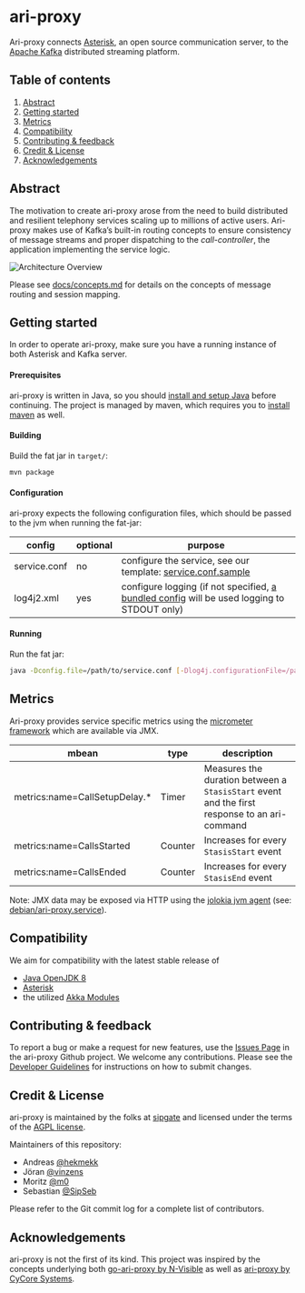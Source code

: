# ari-proxy
Ari-proxy connects [Asterisk](https://www.asterisk.org/), an open source communication server, to the [Apache Kafka](https://kafka.apache.org/intro) distributed streaming platform.

## Table of contents
1. [Abstract](#abstract)
2. [Getting started](#getting-started)
3. [Metrics](#metrics)
4. [Compatibility](#compatibility)
5. [Contributing & feedback](#contributing--feedback)
6. [Credit & License](#credit--license)
7. [Acknowledgements](#acknowledgements)

## Abstract
The motivation to create ari-proxy arose from the need to build distributed and resilient telephony services scaling up to millions of active users. Ari-proxy makes use of Kafka’s built-in routing concepts to ensure consistency of message streams and proper dispatching to the *call-controller*, the application implementing the service logic.

![Architecture Overview](docs/images/architecture_overview.png "Architecture Overview")

Please see [docs/concepts.md](/docs/concepts.md) for details on the concepts of message routing and session mapping.

## Getting started
In order to operate ari-proxy, make sure you have a running instance of both Asterisk and Kafka server.

#### Prerequisites
ari-proxy is written in Java, so you should [install and setup Java](https://www.java.com/en/download/help/download_options.xml) before continuing.
The project is managed by maven, which requires you to [install maven](https://maven.apache.org/install.html) as well.

#### Building
Build the fat jar in `target/`:
```bash
mvn package
```

#### Configuration
ari-proxy expects the following configuration files, which should be passed to the jvm when running the fat-jar:

| config       | optional | purpose                                                                                                                      |
| ------------ | -------- | ---------------------------------------------------------------------------------------------------------------------------- |
| service.conf | no       | configure the service, see our template: [service.conf.sample](/src/main/resources/service.conf.sample)                      |
| log4j2.xml   | yes      | configure logging (if not specified, [a bundled config](/src/main/resources/log4j2.xml) will be used logging to STDOUT only) |

#### Running
Run the fat jar:
```bash
java -Dconfig.file=/path/to/service.conf [-Dlog4j.configurationFile=/path/to/log4j2.xml] -jar target/ari-proxy-0.9.0-fat.jar
```

## Metrics
Ari-proxy provides service specific metrics using the [micrometer framework](http://micrometer.io) which are available via JMX.

| mbean                           | type    | description                                                                                  |
| ------------------------------- | --------| -------------------------------------------------------------------------------------------- |
| metrics:name=CallSetupDelay.\*  | Timer   | Measures the duration between a `StasisStart` event and the first response to an ari-command |
| metrics:name=CallsStarted       | Counter | Increases for every `StasisStart` event                                                      |
| metrics:name=CallsEnded         | Counter | Increases for every `StasisEnd` event                                                        |

Note: JMX data may be exposed via HTTP using the [jolokia jvm agent](http://jolokia.org) (see: [debian/ari-proxy.service](/debian/ari-proxy.service)).

## Compatibility
We aim for compatibility with the latest stable release of
- [Java OpenJDK 8](http://openjdk.java.net/projects/jdk8)
- [Asterisk](https://wiki.asterisk.org/wiki/display/AST/Asterisk+Versions)
- the utilized [Akka Modules](https://akka.io/docs/)

## Contributing & feedback
To report a bug or make a request for new features, use the [Issues Page](https://github.com/retel-io/ari-proxy/issues) in the ari-proxy Github project.
We welcome any contributions. Please see the [Developer Guidelines](/CONTRIBUTING.md) for instructions on how to submit changes.

## Credit & License
ari-proxy is maintained by the folks at [sipgate](https://www.sipgate.de) and licensed under the terms of the [AGPL license](/LICENSE.txt).

Maintainers of this repository:

- Andreas [@hekmekk](https://github.com/hekmekk)
- Jöran [@vinzens](https://github.com/vinzens)
- Moritz [@m0](https://github.com/m0)
- Sebastian [@SipSeb](https://github.com/SipSeb)

Please refer to the Git commit log for a complete list of contributors.

## Acknowledgements
ari-proxy is not the first of its kind. This project was inspired by the concepts underlying both [go-ari-proxy by N-Visible](https://github.com/nvisibleinc/go-ari-proxy) as well as [ari-proxy by CyCore Systems](https://github.com/CyCoreSystems/ari-proxy).
